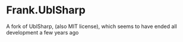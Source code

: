 # Frank.UblSharp

A fork of UblSharp, (also MIT license), which seems to have ended all development a few years ago
